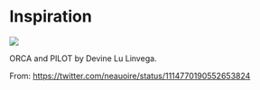 # Inspiration

![](https://db-feed.s3.amazonaws.com/legacy/Screen_Shot_2019_04_08_at_3_03_10_PM-1554750437044.png)

ORCA and PILOT by Devine Lu Linvega.

From: https://twitter.com/neauoire/status/1114770190552653824